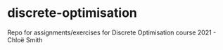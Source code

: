 # discrete-optimisation

Repo for assignments/exercises for Discrete Optimisation course 2021 - Chloë Smith
